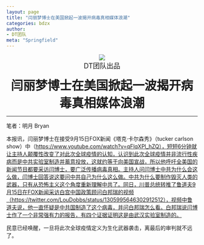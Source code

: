 ```yaml
---
layout: page
title: "闫丽梦博士在美国掀起一波揭开病毒真相媒体浪潮"
categories: bdzx
author:
- DT团队
meta: "Springfield"
---
```


<center>
    <img src="../../../../image/dt/logo.png"/>
</center>

<center>
    <font size=4>
        DT团队出品
    </font>
</center>
    
**<center><font size=6>闫丽梦博士在美国掀起一波揭开病毒真相媒体浪潮</font></center>**

<hr>

笔者：明月 Bryan

本报讯，闫丽梦博士在接受9月15日FOX新闻《塔克·卡尔森秀》（tucker carlson show）中（https://www.youtube.com/watch?v=qFlqXPl_hZQ），短短6分钟就让主持人颠覆性改变了对此次全球疫情的认知，认识到此次全球疫情并非流行性疾病而是中共实验室制造并蓄意投放，这就约等于向美国宣战，所以他呼吁全美国的新闻节目都要采访闫博士，要广泛传播病毒真相。主持人问闫博士中共为什么会这么做，闫博士回答说这要问中共自己为什么这么做。中共为什么要制作毁灭人类的武器，只有从恐怖主义这个角度重新理解中共了。同日，川普总统转推了鲁道夫9月15日在FOX新闻采访白宫中国政策顾问白邦瑞的视频（https://twitter.com/LouDobbs/status/1305995646302912512），视频中鲁道夫说，他一直怀疑是中共国制造了这个病毒，并问白邦瑞怎么看。白邦瑞说闫博士作了一个非常强有力的报告，有四个证据证明这是由武汉实验室制造的。

民意已经唤醒，一旦将此次全球疫情定义为生化武器袭击，离最后的审判就不远了。
